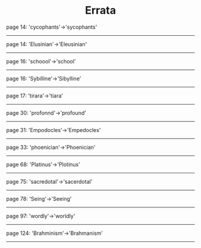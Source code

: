 <body>
 <h1 align="CENTER">Errata</h1>
 <p><a name="0"></a>page 14: 'cycophants'-&gt;'sycophants'</p><hr>
 <p><a name="1"></a>page 14: 'Elusinian'-&gt;'Eleusinian'</p><hr>
 <p><a name="2"></a>page 16: 'schoool'-&gt;'school'</p><hr>
 <p><a name="3"></a>page 16: 'Sybilline'-&gt;'Sibylline'</p><hr>
 <p><a name="4"></a>page 17: 'tirara'-&gt;'tiara'</p><hr>
 <p><a name="5"></a>page 30: 'profonnd'-&gt;'profound'</p><hr>
 <p><a name="6"></a>page 31: 'Empodocles'-&gt;'Empedocles'</p><hr>
 <p><a name="7"></a>page 33: 'phoenician'-&gt;'Phoenician'</p><hr>
 <p><a name="8"></a>page 68: 'Platinus'-&gt;'Plotinus'</p><hr>
 <p><a name="9"></a>page 75: 'sacredotal'-&gt;'sacerdotal'</p><hr>
 <p><a name="10"></a>page 78: 'Seing'-&gt;'Seeing'</p><hr>
 <p><a name="11"></a>page 97: 'wordly'-&gt;'worldly'</p><hr>
 <p><a name="12"></a>page 124: 'Brahminism'-&gt;'Brahmanism'</p><hr>
 </body>